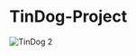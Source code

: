 # TinDog-Project
![TinDog 2](https://github.com/user-attachments/assets/5da02474-a18e-4cb6-88cb-328375483f22)
